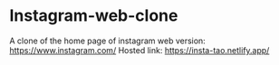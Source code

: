 # Instagram-web-clone
A clone of the home page of instagram web version: https://www.instagram.com/
Hosted link: https://insta-tao.netlify.app/
